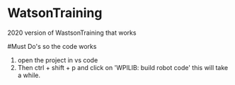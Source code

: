 # WatsonTraining
2020 version of WastsonTraining that works

#Must Do's so the code works
1. open the project in vs code
2. Then ctrl + shift + p and click on 'WPILIB: build robot code' this will take a while.
